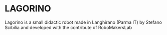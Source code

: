 # LAGORINO
Lagorino is a small didactic robot made in Langhirano (Parma IT) by Stefano Scibilia and developed with the contribute of RoboMakersLab
